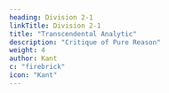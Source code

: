 ```yaml
---
heading: Division 2-1
linkTitle: Division 2-1
title: "Transcendental Analytic"
description: "Critique of Pure Reason"
weight: 4
author: Kant
c: "firebrick"
icon: "Kant"
---
```

